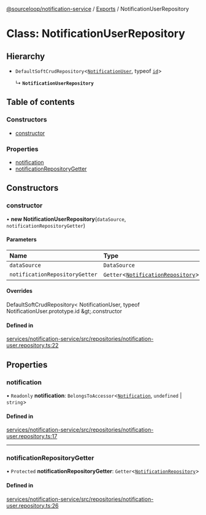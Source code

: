 [@sourceloop/notification-service](../README.md) / [Exports](../modules.md) / NotificationUserRepository

# Class: NotificationUserRepository

## Hierarchy

- `DefaultSoftCrudRepository`<[`NotificationUser`](NotificationUser.md), typeof [`id`](NotificationUser.md#id)\>

  ↳ **`NotificationUserRepository`**

## Table of contents

### Constructors

- [constructor](NotificationUserRepository.md#constructor)

### Properties

- [notification](NotificationUserRepository.md#notification)
- [notificationRepositoryGetter](NotificationUserRepository.md#notificationrepositorygetter)

## Constructors

### constructor

• **new NotificationUserRepository**(`dataSource`, `notificationRepositoryGetter`)

#### Parameters

| Name | Type |
| :------ | :------ |
| `dataSource` | `DataSource` |
| `notificationRepositoryGetter` | `Getter`<[`NotificationRepository`](NotificationRepository.md)\> |

#### Overrides

DefaultSoftCrudRepository&lt;
  NotificationUser,
  typeof NotificationUser.prototype.id
\&gt;.constructor

#### Defined in

[services/notification-service/src/repositories/notification-user.repository.ts:22](https://github.com/sourcefuse/loopback4-microservice-catalog/blob/77bb890a2/services/notification-service/src/repositories/notification-user.repository.ts#L22)

## Properties

### notification

• `Readonly` **notification**: `BelongsToAccessor`<[`Notification`](Notification.md), `undefined` \| `string`\>

#### Defined in

[services/notification-service/src/repositories/notification-user.repository.ts:17](https://github.com/sourcefuse/loopback4-microservice-catalog/blob/77bb890a2/services/notification-service/src/repositories/notification-user.repository.ts#L17)

___

### notificationRepositoryGetter

• `Protected` **notificationRepositoryGetter**: `Getter`<[`NotificationRepository`](NotificationRepository.md)\>

#### Defined in

[services/notification-service/src/repositories/notification-user.repository.ts:26](https://github.com/sourcefuse/loopback4-microservice-catalog/blob/77bb890a2/services/notification-service/src/repositories/notification-user.repository.ts#L26)
